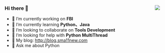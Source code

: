 ### Hi there 👋             <img align="right" src="https://github-readme-stats.vercel.app/api?username=Sma11New&show_icons=true&theme=radical">
- 🔭 I’m currently working on **FBI**
- 🌱 I’m currently learning **Python、Java**
- 👯 I’m looking to collaborate on **Tools Development**
- 🤔 I’m looking for help with **Python MultiThread**
- 🍔 My blog: http://blog.sma11new.com
- 💬 Ask me about Python

